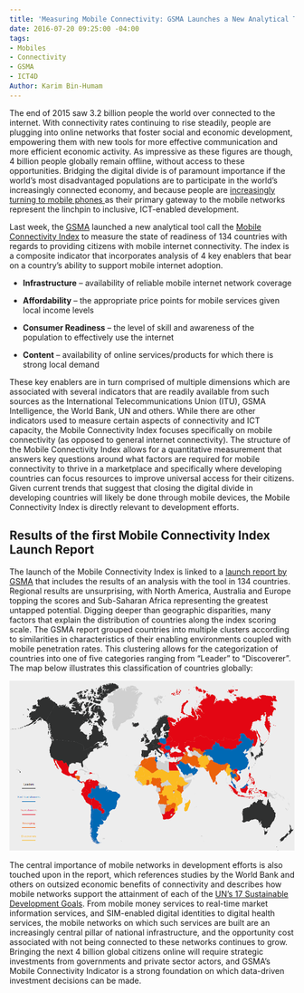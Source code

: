 ```yaml
---
title: 'Measuring Mobile Connectivity: GSMA Launches a New Analytical Tool'
date: 2016-07-20 09:25:00 -04:00
tags:
- Mobiles
- Connectivity
- GSMA
- ICT4D
Author: Karim Bin-Humam
---
```


The end of 2015 saw 3.2 billion people the world over connected to the internet. With connectivity rates continuing to rise steadily, people are plugging into online networks that foster social and economic development, empowering them with new tools for more effective communication and more efficient economic activity. As impressive as these figures are though, 4 billion people globally remain offline, without access to these opportunities. Bridging the digital divide is of paramount importance if the world’s most disadvantaged populations are to participate in the world’s increasingly connected economy, and because people are [increasingly turning to mobile phones ](http://www.gsmamobileeconomy.com/GSMA_Global_Mobile_Economy_Report_2015.pdf)as their primary gateway to the mobile networks represent the linchpin to inclusive, ICT-enabled development.

<!--more-->

Last week, the [GSMA](http://www.gsma.com/) launched a new analytical tool call the [Mobile Connectivity Index](http://www.mobileconnectivityindex.com/) to measure the state of readiness of 134 countries with regards to providing citizens with mobile internet connectivity. The index is a composite indicator that incorporates analysis of 4 key enablers that bear on a country’s ability to support mobile internet adoption.

* **Infrastructure** – availability of reliable mobile internet network coverage

* **Affordability** – the appropriate price points for mobile services given local income levels

* **Consumer Readiness** – the level of skill and awareness of the population to effectively use the internet

* **Content** – availability of online services/products for which there is strong local demand

These key enablers are in turn comprised of multiple dimensions which are associated with several indicators that are readily available from such sources as the International Telecommunications Union (ITU), GSMA Intelligence, the World Bank, UN and others. While there are other indicators used to measure certain aspects of connectivity and ICT capacity, the Mobile Connectivity Index focuses specifically on mobile connectivity (as opposed to general internet connectivity). The structure of the Mobile Connectivity Index allows for a quantitative measurement that answers key questions around what factors are required for mobile connectivity to thrive in a marketplace and specifically where developing countries can focus resources to improve universal access for their citizens. Given current trends that suggest that closing the digital divide in developing countries will likely be done through mobile devices, the Mobile Connectivity Index is directly relevant to development efforts.

## Results of the first Mobile Connectivity Index Launch Report

The launch of the Mobile Connectivity Index is linked to a [launch report by GSMA](http://www.mobileconnectivityindex.com/widgets/connectivityIndex/pdf/ConnectivityIndex_V01.pdf) that includes the results of an analysis with the tool in 134 countries. Regional results are unsurprising, with North America, Australia and Europe topping the scores and Sub-Saharan Africa representing the greatest untapped potential. Digging deeper than geographic disparities, many factors that explain the distribution of countries along the index scoring scale. The GSMA report grouped countries into multiple clusters according to similarities in characteristics of their enabling environments coupled with mobile penetration rates. This clustering allows for the categorization of countries into one of five categories ranging from “Leader” to “Discoverer”. The map below illustrates this classification of countries globally:

![gsmamap-a48016.png](/uploads/gsmamap-a48016.png)

The central importance of mobile networks in development efforts is also touched upon in the report, which references studies by the World Bank and others on outsized economic benefits of connectivity and describes how mobile networks support the attainment of each of the [UN’s  17 Sustainable Development Goals](https://sustainabledevelopment.un.org/sdgs). From mobile money services to real-time market information services, and SIM-enabled digital identities to digital health services, the mobile networks on which such services are built are an increasingly central pillar of national infrastructure, and the opportunity cost associated with not being connected to these networks continues to grow. Bringing the next 4 billion global citizens online will require strategic investments from governments and private sector actors, and GSMA’s Mobile Connectivity Indicator is a strong foundation on which data-driven investment decisions can be made.